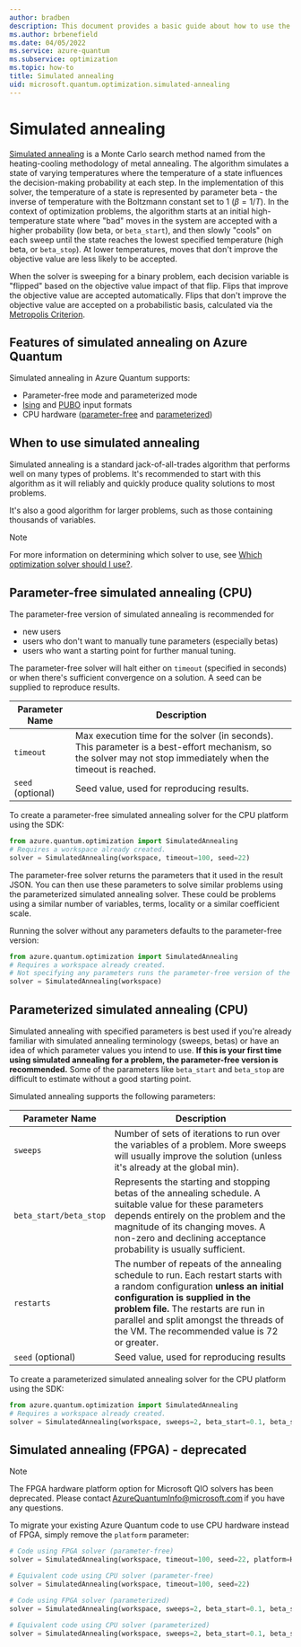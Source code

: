 ```yaml
---
author: bradben
description: This document provides a basic guide about how to use the simulated annealing solver in Azure Quantum.
ms.author: brbenefield
ms.date: 04/05/2022
ms.service: azure-quantum
ms.subservice: optimization
ms.topic: how-to
title: Simulated annealing
uid: microsoft.quantum.optimization.simulated-annealing
---
```


# Simulated annealing 

[Simulated annealing](https://en.wikipedia.org/wiki/Simulated_annealing) is a Monte Carlo search method named from the heating-cooling methodology of metal annealing. The algorithm simulates a state of varying temperatures where the temperature of a state influences the decision-making probability at each step. In the implementation of this solver, the temperature of a state is represented by parameter beta - the inverse of temperature with the Boltzmann constant set to 1 ($\beta = 1 / T$).
In the context of optimization problems, the algorithm starts at an initial high-temperature state where "bad" moves in the system are accepted with a higher probability (low beta, or `beta_start`), and then slowly "cools" on each sweep until the state reaches the lowest specified temperature (high beta, or `beta_stop`). At lower temperatures, moves that don't improve the objective value are less likely to be accepted.

When the solver is sweeping for a binary problem, each decision variable is "flipped" based on the objective value impact of that flip. Flips that improve the objective value are accepted automatically. Flips that don't improve the objective value are accepted on a probabilistic basis, calculated via the [Metropolis Criterion](https://aip.scitation.org/doi/10.1063/1.4904889).

## Features of simulated annealing on Azure Quantum

Simulated annealing in Azure Quantum supports:

- Parameter-free mode and parameterized mode
- [Ising](xref:microsoft.quantum.optimization.concepts.ising-model) and [PUBO](xref:microsoft.quantum.optimization.concepts.binary-optimization#polynomial-unconstrained-binary-optimization-pubo) input formats 
- CPU hardware ([parameter-free](#parameter-free-simulated-annealing-cpu) and [parameterized](#parameterized-simulated-annealing-cpu))

## When to use simulated annealing

Simulated annealing is a standard jack-of-all-trades algorithm that performs well on many types of problems. It's recommended to start with this algorithm as it will reliably and quickly produce quality solutions to most problems.

It's also a good algorithm for larger problems, such as those containing thousands of variables.

> [!NOTE]
> For more information on determining which solver to use, see [Which optimization solver should I use?](xref:microsoft.quantum.optimization.choose-solver).

## Parameter-free simulated annealing (CPU)

The parameter-free version of simulated annealing is recommended for 

- new users
- users who don't want to manually tune parameters (especially betas) 
- users who want a starting point for further manual tuning. 

The parameter-free solver will halt either on `timeout` (specified in seconds) or when there's sufficient convergence on a solution. A seed can be supplied to reproduce results. 

| Parameter Name | Description |
|----------------|-------------|
| `timeout` | Max execution time for the solver (in seconds). This parameter is a best-effort mechanism, so the solver may not stop immediately when the timeout is reached.|
| `seed` (optional) | Seed value, used for reproducing results. |

To create a parameter-free simulated annealing solver for the CPU platform using the SDK:

```python
from azure.quantum.optimization import SimulatedAnnealing
# Requires a workspace already created.
solver = SimulatedAnnealing(workspace, timeout=100, seed=22)
```

The parameter-free solver returns the parameters that it used in the result JSON. You can then use these parameters to solve similar problems using the parameterized simulated annealing solver. These could be problems using a similar number of variables, terms, locality or a similar coefficient scale.

Running the solver without any parameters defaults to the parameter-free version:

```python
from azure.quantum.optimization import SimulatedAnnealing
# Requires a workspace already created.
# Not specifying any parameters runs the parameter-free version of the solver.
solver = SimulatedAnnealing(workspace)
```

## Parameterized simulated annealing (CPU)

Simulated annealing with specified parameters is best used if you're already familiar with simulated annealing terminology (sweeps, betas) or have an idea of which parameter values you intend to use. **If this is your first time using simulated annealing for a problem, the parameter-free version is recommended.** Some of the parameters like `beta_start` and `beta_stop` are difficult to estimate without a good starting point.

Simulated annealing supports the following parameters:

| Parameter Name | Description |
|----------------|-------------|
| `sweeps`       | Number of sets of iterations to run over the variables of a problem. More sweeps will usually improve the solution (unless it's already at the global min).|
| `beta_start/beta_stop`  | Represents the starting and stopping betas of the annealing schedule. A suitable value for these parameters depends entirely on the problem and the magnitude of its changing moves. A non-zero and declining acceptance probability is usually sufficient. |
| `restarts`              | The number of repeats of the annealing schedule to run. Each restart starts with a random configuration **unless an initial configuration is supplied in the problem file.** The restarts are run in parallel and split amongst the threads of the VM. The recommended value is 72 or greater.|
| `seed` (optional)                 | Seed value, used for reproducing results |

To create a parameterized simulated annealing solver for the CPU platform using the SDK:

```python
from azure.quantum.optimization import SimulatedAnnealing
# Requires a workspace already created.
solver = SimulatedAnnealing(workspace, sweeps=2, beta_start=0.1, beta_stop=1, restarts=72, seed=22)
```

## Simulated annealing (FPGA) - deprecated

> [!NOTE]
> The FPGA hardware platform option for Microsoft QIO solvers has been deprecated. Please contact [AzureQuantumInfo@microsoft.com](mailto:AzureQuantumInfo@microsoft.com) if you have any questions.

To migrate your existing Azure Quantum code to use CPU hardware instead of FPGA, simply remove the `platform` parameter:

```python
# Code using FPGA solver (parameter-free)
solver = SimulatedAnnealing(workspace, timeout=100, seed=22, platform=HardwarePlatform.FPGA)

# Equivalent code using CPU solver (parameter-free)
solver = SimulatedAnnealing(workspace, timeout=100, seed=22) 

# Code using FPGA solver (parameterized)
solver = SimulatedAnnealing(workspace, sweeps=2, beta_start=0.1, beta_stop=1, restarts=72, seed=22, platform=HardwarePlatform.FPGA)

# Equivalent code using CPU solver (parameterized)
solver = SimulatedAnnealing(workspace, sweeps=2, beta_start=0.1, beta_stop=1, restarts=72, seed=22)

```

